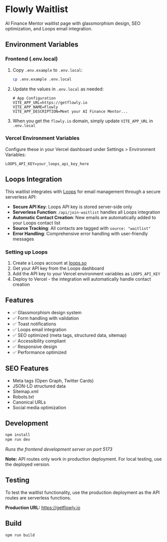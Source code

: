 # Flowly Waitlist

AI Finance Mentor waitlist page with glassmorphism design, SEO optimization, and Loops email integration.

## Environment Variables

### Frontend (.env.local)
1. Copy `.env.example` to `.env.local`:
   ```bash
   cp .env.example .env.local
   ```

2. Update the values in `.env.local` as needed:
   ```env
   # App Configuration
   VITE_APP_URL=https://getflowly.io
   VITE_APP_NAME=Flowly
   VITE_APP_DESCRIPTION=Meet your AI Finance Mentor...
   ```

3. When you get the `flowly.io` domain, simply update `VITE_APP_URL` in `.env.local`

### Vercel Environment Variables
Configure these in your Vercel dashboard under Settings > Environment Variables:

```env
LOOPS_API_KEY=your_loops_api_key_here
```

## Loops Integration

This waitlist integrates with [Loops](https://loops.so/) for email management through a secure serverless API:

- **Secure API Key**: Loops API key is stored server-side only
- **Serverless Function**: `/api/join-waitlist` handles all Loops integration
- **Automatic Contact Creation**: New emails are automatically added to your Loops contact list
- **Source Tracking**: All contacts are tagged with `source: "waitlist"`
- **Error Handling**: Comprehensive error handling with user-friendly messages

### Setting up Loops

1. Create a Loops account at [loops.so](https://loops.so/)
2. Get your API key from the Loops dashboard
3. Add the API key to your Vercel environment variables as `LOOPS_API_KEY`
4. Deploy to Vercel - the integration will automatically handle contact creation

## Features

- ✅ Glassmorphism design system
- ✅ Form handling with validation
- ✅ Toast notifications
- ✅ Loops email integration
- ✅ SEO optimized (meta tags, structured data, sitemap)
- ✅ Accessibility compliant
- ✅ Responsive design
- ✅ Performance optimized

## SEO Features

- Meta tags (Open Graph, Twitter Cards)
- JSON-LD structured data
- Sitemap.xml
- Robots.txt
- Canonical URLs
- Social media optimization

## Development

```bash
npm install
npm run dev
```
*Runs the frontend development server on port 5173*

**Note:** API routes only work in production deployment. For local testing, use the deployed version.

## Testing

To test the waitlist functionality, use the production deployment as the API routes are serverless functions.

**Production URL:** https://getflowly.io

## Build

```bash
npm run build
```